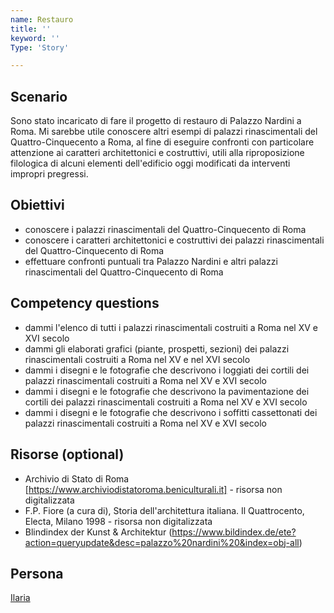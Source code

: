 ```yaml
---
name: Restauro
title: ''
keyword: ''
Type: 'Story'

---
```


## Scenario
Sono stato incaricato di fare il progetto di restauro di Palazzo Nardini a Roma. Mi sarebbe utile conoscere altri esempi di palazzi rinascimentali del Quattro-Cinquecento a Roma, al fine di eseguire confronti con particolare attenzione ai caratteri architettonici e costruttivi, utili alla riproposizione filologica di alcuni elementi dell'edificio oggi modificati da interventi impropri pregressi.

## Obiettivi
- conoscere i palazzi rinascimentali del Quattro-Cinquecento di Roma
- conoscere i caratteri architettonici e costruttivi dei palazzi rinascimentali del Quattro-Cinquecento di Roma
- effettuare confronti puntuali tra Palazzo Nardini e altri palazzi rinascimentali del Quattro-Cinquecento di Roma

## Competency questions
- dammi l'elenco di tutti i palazzi rinascimentali costruiti a Roma nel XV e XVI secolo
- dammi gli elaborati grafici (piante, prospetti, sezioni) dei palazzi rinascimentali costruiti a Roma nel XV e nel XVI secolo
- dammi i disegni e le fotografie che descrivono i loggiati dei cortili dei palazzi rinascimentali costruiti a Roma nel XV e XVI secolo
- dammi i disegni e le fotografie che descrivono la pavimentazione dei cortili dei palazzi rinascimentali costruiti a Roma nel XV e XVI secolo
- dammi i disegni e le fotografie che descrivono i soffitti cassettonati dei palazzi rinascimentali costruiti a Roma nel XV e XVI secolo


## Risorse (optional)
- Archivio di Stato di Roma [https://www.archiviodistatoroma.beniculturali.it] - risorsa non digitalizzata
- F.P. Fiore (a cura di), Storia dell'architettura italiana. Il Quattrocento, Electa, Milano 1998 - risorsa non digitalizzata
- Blindindex der Kunst & Architektur (https://www.bildindex.de/ete?action=queryupdate&desc=palazzo%20nardini%20&index=obj-all)

## Persona
[Ilaria](https://github.com/read-project/stories/blob/main/Persona/Ilaria.md) 
